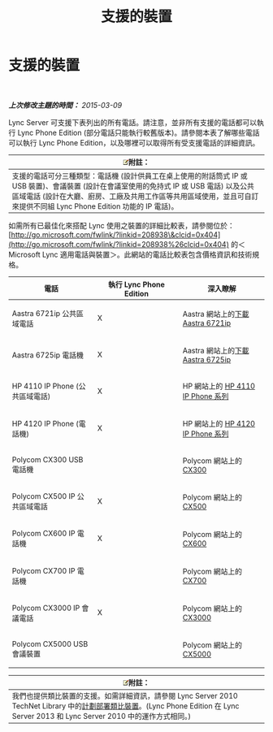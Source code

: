 ﻿---
title: 支援的裝置
TOCTitle: 支援的裝置
ms:assetid: 9985c232-cc9a-41fb-ac6f-99d1986552f9
ms:mtpsurl: https://technet.microsoft.com/zh-tw/library/JJ205105(v=OCS.15)
ms:contentKeyID: 49291759
ms.date: 08/10/2015
mtps_version: v=OCS.15
ms.translationtype: HT
---

# 支援的裝置

 

_**上次修改主題的時間：** 2015-03-09_

Lync Server 可支援下表列出的所有電話。請注意，並非所有支援的電話都可以執行 Lync Phone Edition (部分電話只能執行較舊版本)。請參閱本表了解哪些電話可以執行 Lync Phone Edition，以及哪裡可以取得所有受支援電話的詳細資訊。

<table>
<thead>
<tr class="header">
<th><img src="images/Gg398811.note(OCS.15).gif" title="note" alt="note" />附註：</th>
</tr>
</thead>
<tbody>
<tr class="odd">
<td>支援的電話可分三種類型：電話機 (設計供員工在桌上使用的附話筒式 IP 或 USB 裝置)、會議裝置 (設計在會議室使用的免持式 IP 或 USB 電話) 以及公共區域電話 (設計在大廳、廚房、工廠及共用工作區等共用區域使用，並且可自訂來提供不同組 Lync Phone Edition 功能的 IP 電話)。</td>
</tr>
</tbody>
</table>


如需所有已最佳化來搭配 Lync 使用之裝置的詳細比較表，請參閱位於：[http://go.microsoft.com/fwlink/?linkid=208938\&clcid=0x404](http://go.microsoft.com/fwlink/?linkid=208938%26clcid=0x404) 的＜Microsoft Lync 適用電話與裝置＞。此網站的電話比較表包含價格資訊和技術規格。


<table>
<colgroup>
<col style="width: 33%" />
<col style="width: 33%" />
<col style="width: 33%" />
</colgroup>
<thead>
<tr class="header">
<th>電話</th>
<th>執行 Lync Phone Edition</th>
<th>深入瞭解</th>
</tr>
</thead>
<tbody>
<tr class="odd">
<td><p>Aastra 6721ip 公共區域電話</p></td>
<td><p>X</p></td>
<td><p>Aastra 網站上的<a href="http://www.aastra.com/document-library.htm?curr_fam=aastra+6720ip%26curr_nav=2%26prod_id=6074">下載 Aastra 6721ip</a></p></td>
</tr>
<tr class="even">
<td><p>Aastra 6725ip 電話機</p></td>
<td><p>X</p></td>
<td><p>Aastra 網站上的<a href="http://www.aastra.com/document-library.htm?curr_fam=aastra+6720ip%26curr_nav=2%26prod_id=12991">下載 Aastra 6725ip</a></p></td>
</tr>
<tr class="odd">
<td><p>HP 4110 IP Phone (公共區域電話)</p></td>
<td><p>X</p></td>
<td><p>HP 網站上的 <a href="http://h20000.www2.hp.com/bizsupport/techsupport/home.jsp?lang=en%26cc=us%26prodtypeid=12883%26prodseriesid=5171755">HP 4110 IP Phone 系列</a></p></td>
</tr>
<tr class="even">
<td><p>HP 4120 IP Phone (電話機)</p></td>
<td><p>X</p></td>
<td><p>HP 網站上的 <a href="http://h20000.www2.hp.com/bizsupport/techsupport/home.jsp?lang=en%26cc=us%26prodtypeid=12883%26prodseriesid=5204220">HP 4120 IP Phone 系列</a></p></td>
</tr>
<tr class="odd">
<td><p>Polycom CX300 USB 電話機</p></td>
<td><p></p></td>
<td><p>Polycom 網站上的 <a href="http://support.polycom.com/polycomservice/support/us/support/voice/cx/communicator_cx300.html">CX300</a></p></td>
</tr>
<tr class="even">
<td><p>Polycom CX500 IP 公共區域電話</p></td>
<td><p>X</p></td>
<td><p>Polycom 網站上的 <a href="http://support.polycom.com/polycomservice/support/us/support/voice/cx/communicator_cx500.html">CX500</a></p></td>
</tr>
<tr class="odd">
<td><p>Polycom CX600 IP 電話機</p></td>
<td><p>X</p></td>
<td><p>Polycom 網站上的 <a href="http://support.polycom.com/polycomservice/support/us/support/voice/cx/communicator_cx600.html">CX600</a></p></td>
</tr>
<tr class="even">
<td><p>Polycom CX700 IP 電話機</p></td>
<td><p></p></td>
<td><p>Polycom 網站上的 <a href="http://support.polycom.com/polycomservice/support/us/support/voice/cx/communicator_cx700.html">CX700</a></p></td>
</tr>
<tr class="odd">
<td><p>Polycom CX3000 IP 會議電話</p></td>
<td><p>X</p></td>
<td><p>Polycom 網站上的 <a href="http://support.polycom.com/polycomservice/support/us/support/voice/cx/cx3000.html">CX3000</a></p></td>
</tr>
<tr class="even">
<td><p>Polycom CX5000 USB 會議裝置</p></td>
<td><p></p></td>
<td><p>Polycom 網站上的 <a href="http://support.polycom.com/polycomservice/support/us/support/voice/cx/cx5000.html">CX5000</a></p></td>
</tr>
</tbody>
</table>


<table>
<thead>
<tr class="header">
<th><img src="images/Gg398811.note(OCS.15).gif" title="note" alt="note" />附註：</th>
</tr>
</thead>
<tbody>
<tr class="odd">
<td>我們也提供類比裝置的支援。如需詳細資訊，請參閱 Lync Server 2010 TechNet Library 中的<a href="http://go.microsoft.com/fwlink/?linkid=257502%26clcid=0x404">計劃部署類比裝置</a>。(Lync Phone Edition 在 Lync Server 2013 和 Lync Server 2010 中的運作方式相同。)</td>
</tr>
</tbody>
</table>

